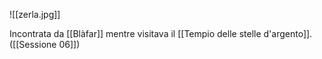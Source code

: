 ![[zerla.jpg]]

Incontrata da [[Blàfar]] mentre visitava il [[Tempio delle stelle d'argento]]. ([[Sessione 06]])